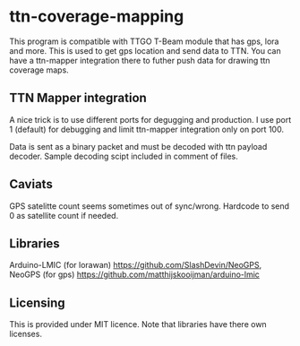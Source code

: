 # ttn-coverage-mapping

This program is compatible with TTGO T-Beam module that has gps, lora and more.
This is used to get gps location and send data to TTN. You can have a ttn-mapper integration
there to futher push data for drawing ttn coverage maps.

## TTN Mapper integration
A nice trick is to use different ports for degugging and production. I use port 1 (default) for debugging and limit ttn-mapper integration only on port 100.

Data is sent as a binary packet and must be decoded with ttn payload decoder. Sample decoding scipt included in comment of files.


## Caviats
GPS satelitte count seems sometimes out of sync/wrong. Hardcode to send 0 as satellite count if needed.

## Libraries
Arduino-LMIC (for lorawan) https://github.com/SlashDevin/NeoGPS, NeoGPS (for gps) https://github.com/matthijskooijman/arduino-lmic


## Licensing
This is provided under MIT licence.
Note that libraries have there own licenses.


